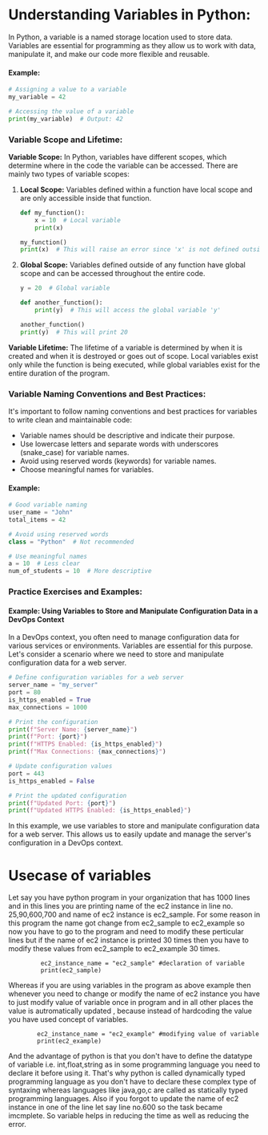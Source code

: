 # Understanding Variables in Python:

In Python, a variable is a named storage location used to store data. Variables are essential for programming as they allow us to work with data, manipulate it, and make our code more flexible and reusable. 

#### Example:

```python
# Assigning a value to a variable
my_variable = 42

# Accessing the value of a variable
print(my_variable)  # Output: 42
```

### Variable Scope and Lifetime:

**Variable Scope:** In Python, variables have different scopes, which determine where in the code the variable can be accessed. There are mainly two types of variable scopes:

1. **Local Scope:** Variables defined within a function have local scope and are only accessible inside that function.
   
   ```python
   def my_function():
       x = 10  # Local variable
       print(x)
   
   my_function()
   print(x)  # This will raise an error since 'x' is not defined outside the function.
   ```

2. **Global Scope:** Variables defined outside of any function have global scope and can be accessed throughout the entire code.

   ```python
   y = 20  # Global variable

   def another_function():
       print(y)  # This will access the global variable 'y'

   another_function()
   print(y)  # This will print 20
   ```

**Variable Lifetime:** The lifetime of a variable is determined by when it is created and when it is destroyed or goes out of scope. Local variables exist only while the function is being executed, while global variables exist for the entire duration of the program.

### Variable Naming Conventions and Best Practices:

It's important to follow naming conventions and best practices for variables to write clean and maintainable code:

- Variable names should be descriptive and indicate their purpose.
- Use lowercase letters and separate words with underscores (snake_case) for variable names.
- Avoid using reserved words (keywords) for variable names.
- Choose meaningful names for variables.

#### Example:

```python
# Good variable naming
user_name = "John"
total_items = 42

# Avoid using reserved words
class = "Python"  # Not recommended

# Use meaningful names
a = 10  # Less clear
num_of_students = 10  # More descriptive
```

### Practice Exercises and Examples:

#### Example: Using Variables to Store and Manipulate Configuration Data in a DevOps Context

In a DevOps context, you often need to manage configuration data for various services or environments. Variables are essential for this purpose. Let's consider a scenario where we need to store and manipulate configuration data for a web server.

```python
# Define configuration variables for a web server
server_name = "my_server"
port = 80
is_https_enabled = True
max_connections = 1000

# Print the configuration
print(f"Server Name: {server_name}")
print(f"Port: {port}")
print(f"HTTPS Enabled: {is_https_enabled}")
print(f"Max Connections: {max_connections}")

# Update configuration values
port = 443
is_https_enabled = False

# Print the updated configuration
print(f"Updated Port: {port}")
print(f"Updated HTTPS Enabled: {is_https_enabled}")
```

In this example, we use variables to store and manipulate configuration data for a web server. This allows us to easily update and manage the server's configuration in a DevOps context.

# Usecase of variables
Let say you have python program in your organization that has 1000 lines and in this lines you are printing name of the ec2 instance in line no. 25,90,600,700 and name of ec2 instance is ec2_sample.
For some reason in this program the name got change from ec2_sample to ec2_example so now you have to go to the program and need to modify these perticular lines but if the name of ec2 instance is printed 30 times then you have to modify these values from ec2_sample to ec2_example 30 times.

             ec2_instance_name = "ec2_sample" #declaration of variable
             print(ec2_sample)
             
Whereas if you are using variables in the program as above example then whenever you need to change or modify the name of ec2 instance you have to just modify value of variable once in program and in all other places the value is autromatically updated , because instead of hardcoding the value you have used concept of variables.

            ec2_instance_name = "ec2_example" #modifying value of variable
            print(ec2_example)

And the advantage of python is that you don't have to define the datatype of variable i.e. int,float,string as in some programming language you need to declare it before using it.
That's why python is called dynamically typed programming language as you don't have to declare these complex type of syntaxing whereas languages like java,go,c are called as statically typed programming languages.
Also if you forgot to update the name of ec2 instance in one of the line let say line no.600 so the task became imcmplete. So variable helps in reducing the time as well as reducing the error.
